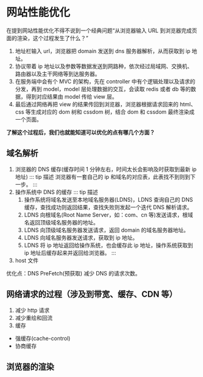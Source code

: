 # 网站性能优化

在提到网站性能优化不得不说到一个经典问题“从浏览器输入 URL 到浏览器完成页面的渲染，这个过程发生了什么？”

1. 地址栏输入 url，浏览器把 domain 发送到 dns 服务器解析，从而获取到 ip 地址。
1. 协议带着 ip 地址以及参数等数据发送到网路种，依次经过局域网、交换机、路由器以及主干网络等到达服务器。
1. 在服务端中会有个 MVC 的架构，先在 controller 中有个逻辑处理以及请求的分发，再到 model，model 层处理数据的交互，会读取 redis 或者 db 等的数据，得到对应结果由 model 传给 view 层。
1. 最后通过网络再把 view 的结果传回到浏览器，浏览器根据请求回来的 html、css 等生成对应的 dom 树和 cssdom 树，结合 dom 和 cssdom 最终渲染成一个页面。

**了解这个过程后，我们也就能知道可以优化的点有哪几个方面？**

## 域名解析

1. 浏览器的 DNS 缓存(缓存时间 1 分钟左右，时间太长会影响及时获取到最新 ip 地址)
   ::: tip 描述
   浏览器有一套自己的 ip 和域名的对应表，此表找不到则到下一步。
   :::
1. 操作系统中 DNS 的缓存
   ::: tip 描述
   1. 操作系统将域名发送至本地域名服务器(LDNS)，LDNS 查询自己的 DNS 缓存，查找成功则返回结果，查找失败则发起一个迭代 DNS 解析请求。
   1. LDNS 向根域名(Root Name Server，如：com、cn 等)发送请求，根域名返回顶级域名服务器的地址。
   1. LDNS 向顶级域名服务器发送请求，返回 domain 的域名服务器地址。
   1. LDNS 向域名服务器发送请求，获取到 ip 地址。
   1. LDNS 将 ip 地址返回给操作系统，也会缓存此 ip 地址，操作系统获取到 ip 地址后缓存起来并返回给浏览器。
      :::
1. host 文件

优化点：DNS PreFetch(预获取) 减少 DNS 的请求次数。

## 网络请求的过程（涉及到带宽、缓存、CDN 等）

1. 减少 http 请求
1. 减少重绘和回流
1. 缓存

- 强缓存(cache-control)
- 协商缓存

## 浏览器的渲染
